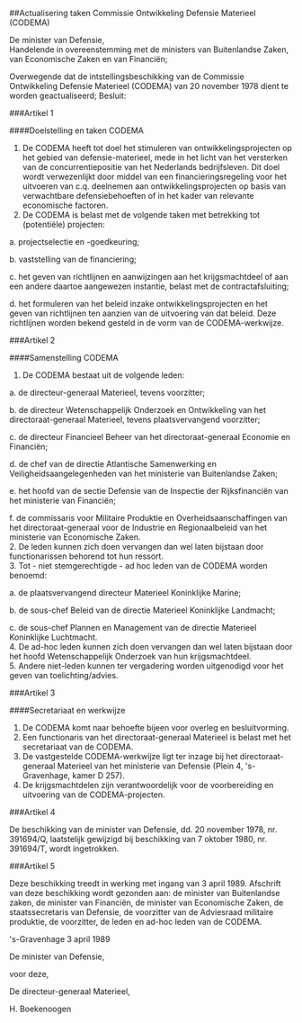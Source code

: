 <meta http-equiv='Content-Type' content='text/html; charset=utf-8' />

##Actualisering taken Commissie Ontwikkeling Defensie Materieel (CODEMA)

De minister van Defensie,  
Handelende in overeenstemming met de ministers van Buitenlandse Zaken, van Economische Zaken en van Financiën;

Overwegende dat de intstellingsbeschikking van de Commissie Ontwikkeling Defensie Materieel (CODEMA) van 20 november 1978 dient te worden geactualiseerd;
Besluit:    

###Artikel  1  

####Doelstelling en taken CODEMA

1.  De CODEMA heeft tot doel het stimuleren van ontwikkelingsprojecten op het gebied van defensie-materieel, mede in het licht van het versterken van de concurrentiepositie van het Nederlands bedrijfsleven. Dit doel wordt verwezenlijkt door middel van een financieringsregeling voor het uitvoeren van c.q. deelnemen aan ontwikkelingsprojecten op basis van verwachtbare defensiebehoeften of in het kader van relevante economische factoren.   
2.  De CODEMA is belast met de volgende taken met betrekking tot (potentiële) projecten: 

a. projectselectie en -goedkeuring;  

b. vaststelling van de financiering;  

c. het geven van richtlijnen en aanwijzingen aan het krijgsmachtdeel of aan een andere daartoe aangewezen instantie, belast met de contractafsluiting;  

d. het formuleren van het beleid inzake ontwikkelingsprojecten en het geven van richtlijnen ten aanzien van de uitvoering van dat beleid. Deze richtlijnen worden bekend gesteld in de vorm van de CODEMA-werkwijze.    

###Artikel  2  

####Samenstelling CODEMA

1.  De CODEMA bestaat uit de volgende leden: 

a. de directeur-generaal Materieel, tevens voorzitter;  

b. de directeur Wetenschappelijk Onderzoek en Ontwikkeling van het directoraat-generaal Materieel, tevens plaatsvervangend voorzitter;  

c. de directeur Financieel Beheer van het directoraat-generaal Economie en Financiën;  

d. de chef van de directie Atlantische Samenwerking en Veiligheidsaangelegenheden van het ministerie van Buitenlandse Zaken;  

e. het hoofd van de sectie Defensie van de Inspectie der Rijksfinanciën van het ministerie van Financiën;  

f. de commissaris voor Militaire Produktie en Overheidsaanschaffingen van het directoraat-generaal voor de Industrie en Regionaalbeleid van het ministerie van Economische Zaken.     
2.  De leden kunnen zich doen vervangen dan wel laten bijstaan door functionarissen behorend tot hun ressort.   
3.  Tot - niet stemgerechtigde - ad hoc leden van de CODEMA worden benoemd: 

a. de plaatsvervangend directeur Materieel Koninklijke Marine;  

b. de sous-chef Beleid van de directie Materieel Koninklijke Landmacht;  

c. de sous-chef Plannen en Management van de directie Materieel Koninklijke Luchtmacht.     
4.  De ad-hoc leden kunnen zich doen vervangen dan wel laten bijstaan door het hoofd Wetenschappelijk Onderzoek van hun krijgsmachtdeel.   
5.  Andere niet-leden kunnen ter vergadering worden uitgenodigd voor het geven van toelichting/advies.  

###Artikel  3  

####Secretariaat en werkwijze

1.  De CODEMA komt naar behoefte bijeen voor overleg en besluitvorming.   
2.  Een functionaris van het directoraat-generaal Materieel is belast met het secretariaat van de CODEMA.   
3.  De vastgestelde CODEMA-werkwijze ligt ter inzage bij het directoraat-generaal Materieel van het ministerie van Defensie (Plein 4, 's-Gravenhage, kamer D 257).   
4.  De krijgsmachtdelen zijn verantwoordelijk voor de voorbereiding en uitvoering van de CODEMA-projecten.  

###Artikel  4  

De beschikking van de minister van Defensie, dd. 20 november 1978, nr. 391694/Q, laatstelijk gewijzigd bij beschikking van 7 oktober 1980, nr. 391694/T, wordt ingetrokken. 

###Artikel  5  

Deze beschikking treedt in werking met ingang van 3 april 1989. Afschrift van deze beschikking wordt gezonden aan: de minister van Buitenlandse zaken, de minister van Financiën, de minister van Economische Zaken, de staatssecretaris van Defensie, de voorzitter van de Adviesraad militaire produktie, de voorzitter, de leden en ad-hoc leden van de CODEMA. 

's-Gravenhage 
3 april 1989    

De 
minister van Defensie, 

voor deze, 

De 
directeur-generaal Materieel, 

H. Boekenoogen     
